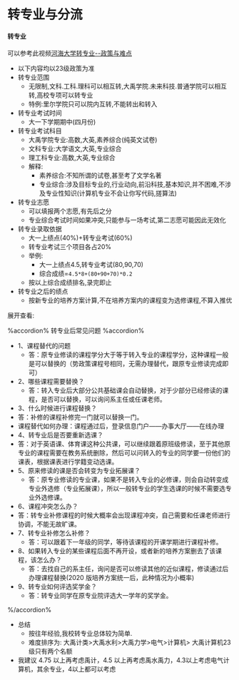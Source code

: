 # 转专业与分流

#### 转专业

可以参考此视频[河海大学转专业--政策与难点](https://www.bilibili.com/video/BV1wUhhe8EGm/)
- 以下内容均以23级政策为准
- 转专业范围
  - 无限制,文科.工科.理科可以相互转,大禹学院.未来科技.普通学院可以相互转,高校专项可以转专业
  - 特例:里尔学院只可以院内互转,不能转出和转入
- 转专业考试时间
  - 大一下学期期中(四月份)
- 转专业考试科目
  - 大禹学院专业:高数,大英,素养综合(纯英文试卷)
  - 文科专业:大学语文,大英,专业综合
  - 理工科专业:高数,大英,专业综合
  - 解释:
    - 素养综合:不知所谓的试卷,甚至考了文学名著
    - 专业综合:涉及目标专业的,行业动向,前沿科技,基本知识,并不困难,不涉及专业性知识(计算机专业不会让你写代码,搓算法)
- 转专业志愿
  - 可以填报两个志愿,有先后之分
  - 专业综合考试时间如果冲突,只能参与一场考试,第二志愿可能因此无效化
- 转专业录取依据
  - 大一上绩点(40%)+转专业考试(60%)
  - 转专业考试三个项目各占20%
  - 举例:
    - 大一上绩点4.5,转专业考试(80,90,70)
    - 综合成绩=`4.5*8+(80+90+70)*0.2`
  - 按以上综合成绩排名,录完即止
- 转专业之后的绩点
  - 按新专业的培养方案计算,不在培养方案内的课程变为选修课程,不算入推优

展开查看:

%accordion% 转专业后常见问题 %accordion%

- 1、课程替代的问题
  - 答：原专业修读的课程学分大于等于转入专业的课程学分，这种课程一般是可以替换的（势政策课程号相同，无需办理替代，跟原专业修读完成即可）
- 2、哪些课程需要替换？
  - 答：转入专业后大部分公共基础课会自动替换，对于少部分已经修读的课程，是否可以替换，可以询问系主任或任课老师。
- 3、什么时候进行课程替换？
 - 答：补修的课程补修完一门就可以替换一门。
 - 课程替代如何办理：课程通过后，登录信息门户——办事大厅——在线办理
- 4、转专业后是否要重新选课？
 - 答：对于英语课、体育课这种公共课，可以继续跟着原班级修读，至于其他原专业的课程需要在教务系统删除，然后可以问转入的专业的同学要一份他们的课表，根据课表进行学籍变动选课。
- 5、原来修读的课是否会转变为专业拓展课？
  - 答：原专业修读的专业课，如果不是转入专业的必修课，则会自动转变成专业外选修（专业拓展课），所以一般转专业的学生选课的时候不需要选专业外选修课。
- 6、课程冲突怎么办？
 - 答：转专业补修课程的时候大概率会出现课程冲突，自己需要和任课老师进行协调，不能无故旷课。
- 7、转专业补修怎么补修？
  - 答：可以跟着下一年级的同学，等待该课程的开课学期进行课程补修。
- 8、如果转入专业的某些课程后面不再开设，或者新的培养方案删去了该课程，该怎么办？
  - 答：去找自己的系主任，询问是否可以修读其他的近似课程，修读通过后办理课程替换(2020 版培养方案统一后，此种情况为小概率)
- 9、转专业如何评选奖学金？
  - 答：转专业同学在原专业院评选大一学年的奖学金。

%/accordion%

- 总结
  - 按往年经验,我校转专业总体较为简单.
  - 难度排序为:
    大禹计类>大禹水利>大禹力学>电气>计算机>
    大禹计算机23级只有两个名额
- 我建议 4.75 以上再考虑禹计，4.5 以上再考虑禹水禹力，4.3以上考虑电气计算机，其余专业，4以上都可以考虑